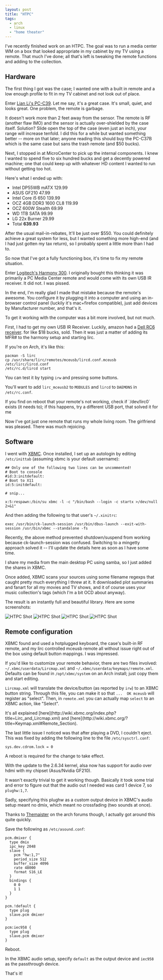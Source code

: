 ```yaml
---
layout: post
title: "HTPC"
tags:
  - arch
  - linux
  - "home theater"
---
```


I've recently finished work on an HTPC. The goal was to run a media 
center WM on a box that looked appropriate in my cabinet by my TV using 
a remote. That much I've done; all that's left is tweaking the remote 
functions and adding to the collection.

## Hardware

The first thing I got was the case; I wanted one with a built in remote 
and a low enough profile to fit in my TV cabinet and not look out of 
place.

Enter [Lian Li's PC-C39][lian]. Let me say, it's a great case. It's 
small, quiet, and looks great.  One problem, the remote is garbage.

[lian]: http://www.newegg.com/Product/Product.aspx?Item=N82E16811112230

It doesn't work more than 2 feet away from the sensor. The remote is RF 
(another flaw IMO) and the sensor is actually over-shielded by the case 
itself. Solution? Slide open the top of the case (even just an inch), 
your range will increase tenfold. I did this for a while but wanted 
something better -- more on that later; anyone reading this should buy 
the PC-C37B which is the same case but sans the trash remote (and $50 
bucks).

Next, I stopped in at MicroCenter to pick up the internal components. I 
knew I wanted to spend five to six hundred bucks and get a decently 
powered machine; one that could keep up with whatever HD content I 
wanted to run without getting too hot.

Here's what I ended up with:

- Intel DP55WB mATX 129.99
- ASUS GF210 47.99
- Intel Core i5 650 139.99
- OCZ 4GB DDR3 1600 CL8 119.99
- OCZ 600W Stealth 69.99
- WD 1TB SATA 99.99
- LG 22x Burner 29.99
- Total **639.93**

After the usual mail-in-rebates, It'll be just over $550. You could 
definitely achieve a great system for less, but I wanted something more 
high-end (and I had just gotten my tax return), so I probably spent a 
little more than I had to.

So now that I've got a fully functioning box, it's time to fix my remote 
situation.

Enter [Logitech's Harmony 300][harmony]. I originally bought this 
thinking it was primarily a PC Media Center remote and would come with 
its own USB IR receiver. It did not. I was pissed.

[harmony]: http://www.newegg.com/Product/Product.aspx?Item=N82E16880111033

In the end, I'm really glad I made that mistake because the remote's 
awesome. You configure it by plugging it into a computer and using an 
in-browser control panel (luckily it's mac+firefox compatible), just add 
devices by Manufacturer number, and that's it.

To get it working with the computer was a bit more involved, but not 
much.

First, I had to get my own USB IR Receiver. Luckily, amazon had a [Dell 
RC6 receiver][dell]. for like $18 bucks, sold. Then it was just a matter 
of adding its MFR\# to the harmony setup and starting lirc.

[dell]: http://www.amazon.com/Dell-RC6-Receiver-Microsoft-receivers/dp/B0031YBF9M/ref=sr_1_3?ie=UTF8&s=electronics&qid=1272722402&sr=8-3

If you're on Arch, it's like this:

    pacman -S lirc
    cp /usr/share/lirc/remotes/mceusb/lircd.conf.mceusb /etc/lirc/lircd.conf
    /etc/rc.d/lircd start

You can test it by typing `irw` and pressing some buttons.

You'll want to add `lirc_mceusb2` to `MODULES` and `lircd` to
`DAEMONS` in `/etc/rc.conf`.

<div class="well">
If you find on reboot that your remote's not working, check if 
`/dev/lirc0` exists (it needs to); if this happens, try a different USB 
port, that solved it for me
</div>

Now I've got just one remote that runs my whole living room. The 
girlfriend was pleased. There was much rejoicing.

## Software

I went with [XBMC](http://xbmc.org). Once installed, I set up an 
autologin by editing `/etc/inittab` (assuming xbmc is your default 
username):

    ## Only one of the following two lines can be uncommented!
    # Boot to console
    #id:3:initdefault:
    # Boot to X11
    id:5:initdefault:
    
    # snip...
    
    x:5:respawn:/bin/su xbmc -l -c "/bin/bash --login -c startx >/dev/null 2>&1"

And then adding the following to that user's `~/.xinitrc`:

    exec /usr/bin/ck-launch-session /usr/bin/dbus-launch --exit-with-session /usr/bin/xbmc --standalone -fs

<div class="well">
Recently, the above method prevented shutdown/suspend from working 
because ck-launch-session was confused. Switching to a mingetty approach 
solved it -- I'll update the details here as soon as I have some time.
</div>

I share my media from the main desktop PC using samba, so I just added 
the shares in XBMC.

Once added, XBMC scans your sources using some filename regexps that 
caught pretty much everything I threw at it. It downloaded plot 
summaries and fanart for all my movies and TV shows, and it of course 
uses your music collection's tags (which I'm a bit OCD about anyway).

The result is an instantly full and beautiful library. Here are some 
screenshots:

![HTPC Shot](/img/htpc_0.bmp)
![HTPC Shot](/img/htpc_1.bmp)
![HTPC Shot](/img/htpc_2.bmp)
![HTPC Shot](/img/htpc_4.bmp)

## Remote configuration

XBMC found and used a hotplugged keyboard, the case's built-in RF 
remote, and my lirc controlled mceusb remote all without issue right out 
of the box using default button mappings. I was impressed.

If you'd like to customize your remote behavior, there are two files 
involved: `~/.xbmc/userdata/Lircmap.xml` and 
`~/.xbmc/userdata/keymaps/remote.xml`. Defaults can be found in 
`/opt/xbmc/system` on an Arch install; just copy them and start editing.

`Lircmap.xml` will translate the device/button (as reported by `irw`) to 
an XBMC button string. Through this file, you can make it so that `... 
OK mceusb` will register as "select". Then, in `remote.xml` you can 
actually map `select` to an XBMC action, like "Select".

<div class="well">
It's all explained
[here](http://wiki.xbmc.org/index.php?title=Lirc_and_Lircmap.xml)
and [here](http://wiki.xbmc.org/?title=Keymap.xml#Remote_Section).
</div>

The last little issue I noticed was that after playing a DVD, I couldn't 
eject. This was fixed by adding the following line to the file 
`/etc/sysctrl.conf`:

    sys.dev.cdrom.lock = 0

A reboot is required for the change to take effect.

<div class="well">
With the update to the 2.6.34 kernel, alsa now has support for audio 
over hdmi with my chipset (Asus/Nvidia GF210).

It wasn't exactly trivial to get it working though. Basically it took 
some trial and error to figure out that the audio out I needed was card 
1 device 7, so `plughw:1,7`.

Sadly, specifying this plughw as a custom output device in XBMC's audio 
setup meant no dmix, which meant no crossfading (two sounds at once).

Thanks to
[Themaister](http://bbs.archlinux.org/viewtopic.php?pid=789152#p789152)
on the arch forums though, I actually got around this quite quickly.

Save the following as `/etc/asound.conf`:

    pcm.dmixer {
      type dmix
      ipc_key 2048
      slave {
        pcm "hw:1,7"
        period_size 512
        buffer_size 4096
        rate 48000
        format S16_LE
      }
      bindings {
        0 0
        1 1
      }
    }

    pcm.!default {
      type plug
      slave.pcm dmixer
    }

    pcm:iec958 {
      type plug
      slave.pcm dmixer
    }

Reboot.

In the XBMC audio setup, specify `default` as the output device and 
`iec958` as the passthrough device.

That's it!
</div>
